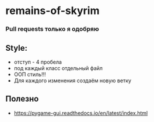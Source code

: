 # remains-of-skyrim

### Pull requests только я одобряю

## Style:
- отступ - 4 пробела
- под каждый класс отдельный файл
- ООП стиль!!!
- Для каждого изменения создаём новую ветку

## Полезно
- https://pygame-gui.readthedocs.io/en/latest/index.html
